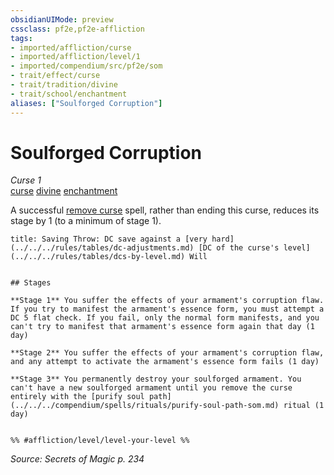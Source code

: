 ```yaml
---
obsidianUIMode: preview
cssclass: pf2e,pf2e-affliction
tags:
- imported/affliction/curse
- imported/affliction/level/1
- imported/compendium/src/pf2e/som
- trait/effect/curse
- trait/tradition/divine
- trait/school/enchantment
aliases: ["Soulforged Corruption"]
---
```

# Soulforged Corruption
*Curse 1*  
[curse](curse.md)  [divine](divine.md)  [enchantment](enchantment.md)  

A successful [remove curse](../../spells/remove-curse.md) spell, rather than ending this curse, reduces its stage by 1 (to a minimum of stage 1).

```ad-inline-affliction
title: Saving Throw: DC save against a [very hard](../../../rules/tables/dc-adjustments.md) [DC of the curse's level](../../../rules/tables/dcs-by-level.md) Will


## Stages

**Stage 1** You suffer the effects of your armament's corruption flaw. If you try to manifest the armament's essence form, you must attempt a DC 5 flat check. If you fail, only the normal form manifests, and you can't try to manifest that armament's essence form again that day (1 day)

**Stage 2** You suffer the effects of your armament's corruption flaw, and any attempt to activate the armament's essence form fails (1 day)

**Stage 3** You permanently destroy your soulforged armament. You can't have a new soulforged armament until you remove the curse entirely with the [purify soul path](../../../compendium/spells/rituals/purify-soul-path-som.md) ritual (1 day)


%% #affliction/level/level-your-level %%
```

*Source: Secrets of Magic p. 234*
